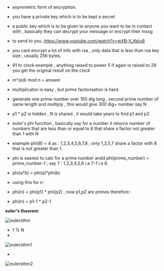 - asymmetric form of encryption.
- you have a private key which is to be kept a secret
- a public key which is to be given to anyone you want to be in contact with , basically they can decrypt your message or encrypt their mssg
- to send to you. 
https://www.youtube.com/watch?v=wXB-V_Keiu8
- you cant encrypt a lot of info with rsa , only data that is less than rsa key size , usually 256 bytes.
- 91 hr clock example , anything raised to power 5 if again is raised to 29 you get the original result on the clock
- m^(ed) mod n = answer
- multiplicaton is easy , but prime factorisation is hard.

- generate one prime number over 150 dig long , second prime number of same length and multiply , this would give 300 dig+ number say N
- p1 * p2 is hidden , N is shared , it would take years to find p1 and p2.
- euler's phi function , basically say for a number it returns number of numbers that are less than or equal to 8 that share a factor not greater than 1 with N
- example phi(8) = 4 as : 1,2,3,4,5,6,7,8 ; only 1,3,5,7 share a factor with 8 that is not greater than 1.
- phi is easiest to calc for a prime number andd phi(prime_number) = prime_number-1 ; say 7 : 1,2,3,4,5,6 i.e 7-1 i.e 6.
- phi(a*b) = phi(a)*phi(b)
- using this for n:
- phi(n) = phi(p1) * phi(p2) , now p1,p2 are primes therefore :
- phi(n) = p1-1 * p2-1


**euler's theorem**

![eulersthm](https://github.com/user-attachments/assets/cd885323-49c3-442a-8a11-bbf5437e7564)

- 1 % N
- 
![eulersthm1](https://github.com/user-attachments/assets/6e4ce785-8259-48de-a9bc-e3d90f28bb19)

-
![eulersthm2](https://github.com/user-attachments/assets/936b09c6-657d-4baa-b6b8-573e80bd16f7)

